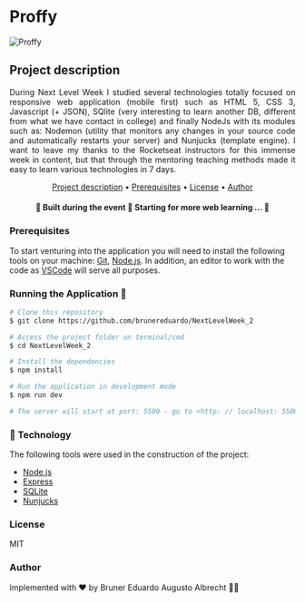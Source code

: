 # Proffy 

![Proffy](https://github.com/brunereduardo/NextLevelWeek_2/blob/master/public/images/proffy.png)

## Project description
<p align="justify">During Next Level Week I studied several technologies totally focused on responsive web application (mobile first) such as HTML 5, CSS 3, Javascript (+ JSON), SQlite (very interesting to learn another DB, different from what we have contact in college) and finally NodeJs with its modules such as: Nodemon (utility that monitors any changes in your source code and automatically restarts your server) and Nunjucks (template engine).
I want to leave my thanks to the Rocketseat instructors for this immense week in content, but that through the mentoring teaching methods made it easy to learn various technologies in 7 days.</p>


<p align="center">
<a href="#Descrição-do-Projeto">Project description</a> •  
<a href="#Pré-requisitos">Prerequisites</a> •	
<a href="#License">License</a> • 
<a href="#Author">Author</a>
</p>

<h4 align="center"> 
	🚧  Built during the event 🚧 Starting for more web learning ... 🚀
</h4>

### Prerequisites

To start venturing into the application you will need to install the following tools on your machine:
[Git](https://git-scm.com), [Node.js](https://nodejs.org/en/). 
In addition, an editor to work with the code as [VSCode](https://code.visualstudio.com/) will serve all purposes.

### Running the Application 🎲

```bash
# Clone this repository
$ git clone https://github.com/brunereduardo/NextLevelWeek_2

# Access the project folder on terminal/cmd
$ cd NextLevelWeek_2

# Install the dependencies
$ npm install

# Run the application in development mode
$ npm run dev

# The server will start at port: 5500 - go to <http: // localhost: 5500>
```
### 🚀 Technology

The following tools were used in the construction of the project:

- [Node.js](https://nodejs.org/en/)
- [Express](https://expressjs.com/pt-br/)
- [SQLite](https://www.sqlite.org/index.html)
- [Nunjucks](https://mozilla.github.io/nunjucks/)

### License

<p>MIT</p>

### Author
Implemented with ❤️ by Bruner Eduardo Augusto Albrecht 👋🏽

